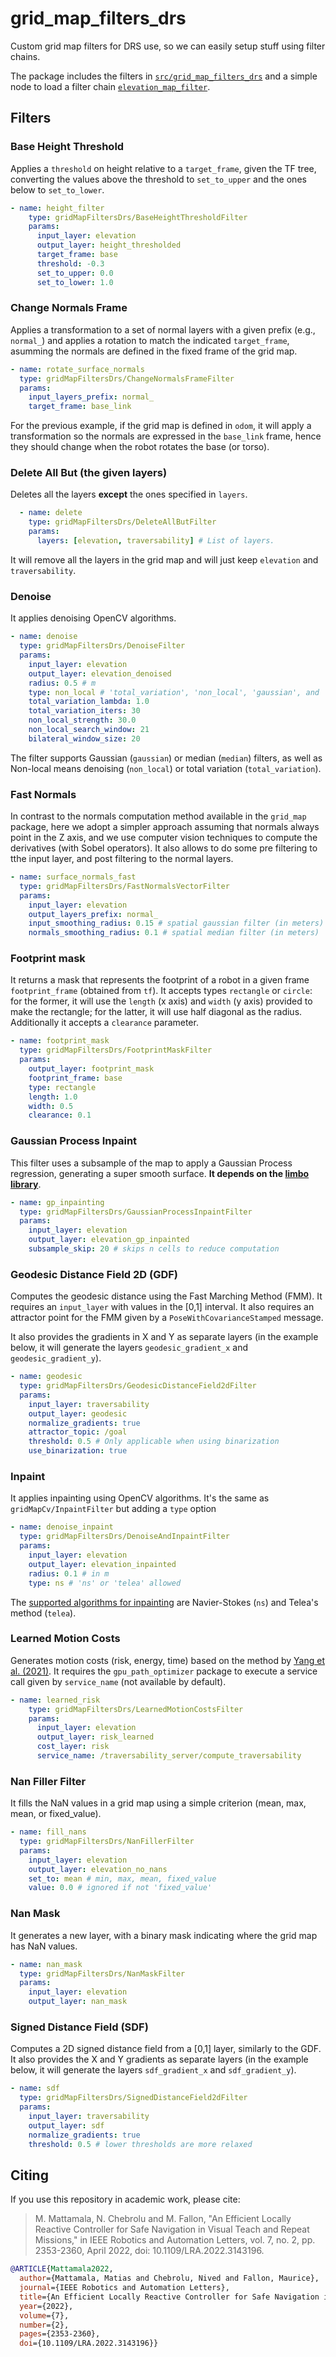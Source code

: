 # grid_map_filters_drs
Custom grid map filters for DRS use, so we can easily setup stuff using filter chains.

The package includes the filters in [`src/grid_map_filters_drs`](src/grid_map_filters_drs) and a simple node to load a filter chain [`elevation_map_filter`](src/elevation_map_filter/elevation_map_filter.cpp).

## Filters

### Base Height Threshold
Applies a `threshold` on height relative to a `target_frame`, given the TF tree, converting the values above the threshold to `set_to_upper` and the ones below to `set_to_lower`.

```yaml
- name: height_filter
    type: gridMapFiltersDrs/BaseHeightThresholdFilter
    params:
      input_layer: elevation
      output_layer: height_thresholded
      target_frame: base
      threshold: -0.3
      set_to_upper: 0.0
      set_to_lower: 1.0
```

### Change Normals Frame
Applies a transformation to a set of normal layers with a given prefix (e.g., `normal_`) and applies a rotation to match the indicated `target_frame`, asumming the normals are defined in the fixed frame of the grid map.

```yaml
- name: rotate_surface_normals
  type: gridMapFiltersDrs/ChangeNormalsFrameFilter
  params:
    input_layers_prefix: normal_
    target_frame: base_link
```
For the previous example, if the grid map is defined in `odom`, it will apply a transformation so the normals are expressed in the `base_link` frame, hence they should change when the robot rotates the base (or torso).

### Delete All But (the given layers)
Deletes all the layers **except** the ones specified in `layers`. 
```yaml
  - name: delete
    type: gridMapFiltersDrs/DeleteAllButFilter
    params:
      layers: [elevation, traversability] # List of layers.
```
It will remove all the layers in the grid map and will just keep `elevation` and `traversability`.

### Denoise
It applies denoising OpenCV algorithms.

```yaml
- name: denoise
  type: gridMapFiltersDrs/DenoiseFilter
  params:
    input_layer: elevation
    output_layer: elevation_denoised
    radius: 0.5 # m
    type: non_local # 'total_variation', 'non_local', 'gaussian', and 'median' supported
    total_variation_lambda: 1.0
    total_variation_iters: 30
    non_local_strength: 30.0
    non_local_search_window: 21
    bilateral_window_size: 20
```
The filter supports Gaussian (`gaussian`) or median (`median`) filters, as well as Non-local means denoising (`non_local`) or total variation (`total_variation`).

### Fast Normals
In contrast to the normals computation method available in the `grid_map` package, here we adopt a simpler approach assuming that normals always point in the Z axis, and we use computer vision techniques to compute the derivatives (with Sobel operators). It also allows to do some pre filtering to tthe input layer, and post filtering to the normal layers.

```yaml
- name: surface_normals_fast
  type: gridMapFiltersDrs/FastNormalsVectorFilter
  params:
    input_layer: elevation
    output_layers_prefix: normal_
    input_smoothing_radius: 0.15 # spatial gaussian filter (in meters)
    normals_smoothing_radius: 0.1 # spatial median filter (in meters)
```

### Footprint mask
It returns a mask that represents the footprint of a robot in a given frame `footprint_frame` (obtained from `tf`). It accepts types `rectangle` or `circle`: for the former, it will use the `length` (x axis) and `width` (y axis) provided to make the rectangle; for the latter, it will use half diagonal as the radius. Additionally it accepts a `clearance` parameter.

```yaml
- name: footprint_mask
  type: gridMapFiltersDrs/FootprintMaskFilter
  params:
    output_layer: footprint_mask
    footprint_frame: base
    type: rectangle
    length: 1.0
    width: 0.5
    clearance: 0.1
```

### Gaussian Process Inpaint
This filter uses a subsample of the map to apply a Gaussian Process regression, generating a super smooth surface. **It depends on the [limbo library](https://github.com/ori-drs/limbo)**.

```yaml
- name: gp_inpainting
  type: gridMapFiltersDrs/GaussianProcessInpaintFilter
  params:
    input_layer: elevation
    output_layer: elevation_gp_inpainted
    subsample_skip: 20 # skips n cells to reduce computation
```

### Geodesic Distance Field 2D (GDF)
Computes the geodesic distance using the Fast Marching Method (FMM). It requires an `input_layer` with values in the [0,1] interval. It also requires an attractor point for the FMM given by a `PoseWithCovarianceStamped` message.

It also provides the gradients in X and Y as separate layers (in the example below, it will generate the layers `geodesic_gradient_x` and `geodesic_gradient_y`).

```yaml
- name: geodesic
  type: gridMapFiltersDrs/GeodesicDistanceField2dFilter
  params:
    input_layer: traversability
    output_layer: geodesic
    normalize_gradients: true
    attractor_topic: /goal
    threshold: 0.5 # Only applicable when using binarization
    use_binarization: true
```

### Inpaint
It applies inpainting using OpenCV algorithms. It's the same as `gridMapCv/InpaintFilter` but adding a `type` option

```yaml
- name: denoise_inpaint
  type: gridMapFiltersDrs/DenoiseAndInpaintFilter
  params:
    input_layer: elevation
    output_layer: elevation_inpainted
    radius: 0.1 # in m
    type: ns # 'ns' or 'telea' allowed
```
The [supported algorithms for inpainting](https://docs.opencv.org/4.2.0/df/d3d/tutorial_py_inpainting.html) are Navier-Stokes (`ns`) and Telea's method (`telea`).

### Learned Motion Costs
Generates motion costs (risk, energy, time) based on the method by [Yang et al. (2021)](https://www.research-collection.ethz.ch/bitstream/handle/20.500.11850/491442/yang2021icra.pdf?sequence=1). It requires the `gpu_path_optimizer` package to execute a service call given by `service_name` (not available by default).

```yaml
- name: learned_risk
    type: gridMapFiltersDrs/LearnedMotionCostsFilter
    params:
      input_layer: elevation
      output_layer: risk_learned
      cost_layer: risk
      service_name: /traversability_server/compute_traversability
```

### Nan Filler Filter
It fills the NaN values in a grid map using a simple criterion (mean, max, mean, or fixed_value).

```yaml
- name: fill_nans
  type: gridMapFiltersDrs/NanFillerFilter
  params:
    input_layer: elevation
    output_layer: elevation_no_nans
    set_to: mean # min, max, mean, fixed_value
    value: 0.0 # ignored if not 'fixed_value'
```

### Nan Mask
It generates a new layer, with a binary mask indicating where the grid map has NaN values.

```yaml
- name: nan_mask
  type: gridMapFiltersDrs/NanMaskFilter
  params:
    input_layer: elevation
    output_layer: nan_mask
```

### Signed Distance Field (SDF)
Computes a 2D signed distance field from a [0,1] layer, similarly to the GDF. It also provides the X and Y gradients as separate layers (in the example below, it will generate the layers `sdf_gradient_x` and `sdf_gradient_y`).

```yaml
- name: sdf
  type: gridMapFiltersDrs/SignedDistanceField2dFilter
  params:
    input_layer: traversability
    output_layer: sdf
    normalize_gradients: true
    threshold: 0.5 # lower thresholds are more relaxed
```

## Citing
If you use this repository in academic work, please cite:

> M. Mattamala, N. Chebrolu and M. Fallon, "An Efficient Locally Reactive Controller for Safe Navigation in Visual Teach and Repeat Missions," in IEEE Robotics and Automation Letters, vol. 7, no. 2, pp. 2353-2360, April 2022, doi: 10.1109/LRA.2022.3143196.


```bibtex
@ARTICLE{Mattamala2022,
  author={Mattamala, Matias and Chebrolu, Nived and Fallon, Maurice},
  journal={IEEE Robotics and Automation Letters}, 
  title={An Efficient Locally Reactive Controller for Safe Navigation in Visual Teach and Repeat Missions}, 
  year={2022},
  volume={7},
  number={2},
  pages={2353-2360},
  doi={10.1109/LRA.2022.3143196}}
```